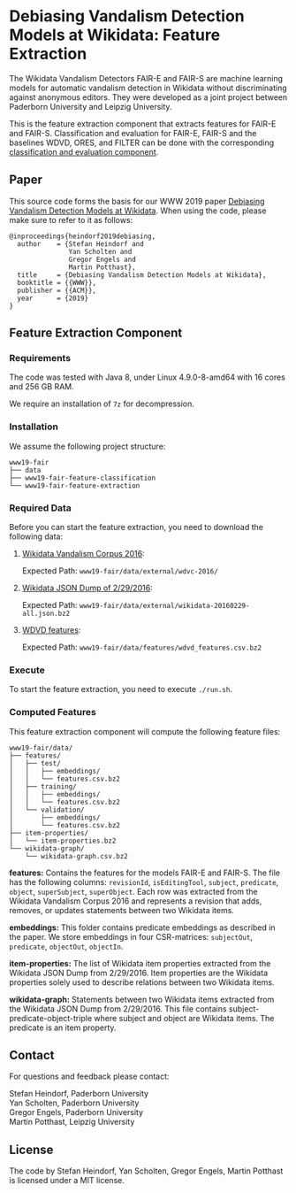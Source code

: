 Debiasing Vandalism Detection Models at Wikidata: Feature Extraction
===============================================================================

The Wikidata Vandalism Detectors FAIR-E and FAIR-S are machine learning models for automatic vandalism detection in Wikidata without discriminating against anonymous editors. They were developed as a joint project between Paderborn University and Leipzig University.

This is the feature extraction component that extracts features for FAIR-E and FAIR-S. Classification and evaluation for FAIR-E, FAIR-S and the baselines WDVD, ORES, and FILTER can be done with the corresponding [classification and evaluation component](https://github.com/heindorf/www19-fair-feature-classification).

Paper
-----

This source code forms the basis for our WWW 2019 paper [Debiasing Vandalism Detection Models at Wikidata](https://doi.org/10.1145/3308558.3313507). When using the code, please make sure to refer to it as follows:

```TeX
@inproceedings{heindorf2019debiasing,
  author    = {Stefan Heindorf and
               Yan Scholten and
               Gregor Engels and
               Martin Potthast},
  title     = {Debiasing Vandalism Detection Models at Wikidata},
  booktitle = {{WWW}},
  publisher = {{ACM}},
  year      = {2019}
}
```

Feature Extraction Component
---------------------------------------

### Requirements

The code was tested with Java 8, under Linux 4.9.0-8-amd64 with 16 cores and 256 GB RAM.

We require an installation of `7z` for decompression.

### Installation

We assume the following project structure:
```
www19-fair
├── data
├── www19-fair-feature-classification
└── www19-fair-feature-extraction
```

### Required Data

Before you can start the feature extraction, you need to download the following data:

1. [Wikidata Vandalism Corpus 2016](https://www.wsdm-cup-2017.org/vandalism-detection.html#corpus-wdvc-16):

	Expected Path: `www19-fair/data/external/wdvc-2016/`

2. [Wikidata JSON Dump of 2/29/2016](https://archive.org/download/wikidata-json-20160229/wikidata-20160229-all.json.gz):

	Expected Path: `www19-fair/data/external/wikidata-20160229-all.json.bz2`

3. [WDVD features](https://groups.uni-paderborn.de/wdqa/www19-fair/data/features/):

	Expected Path: `www19-fair/data/features/wdvd_features.csv.bz2`

### Execute 

To start the feature extraction, you need to execute `./run.sh`.

### Computed Features

This feature extraction component will compute the following feature files: 

```
www19-fair/data/
├── features/
│   ├── test/
│   │   ├── embeddings/
│   │   └── features.csv.bz2
│   ├── training/
│   │   ├── embeddings/
│   │   └── features.csv.bz2
│   └── validation/
│       ├── embeddings/
│       └── features.csv.bz2
├── item-properties/
│   └── item-properties.bz2
└── wikidata-graph/
    └── wikidata-graph.csv.bz2
```

**features:** Contains the features for the models FAIR-E and FAIR-S. The file has the following columns: 
`revisionId`, `isEditingTool`, `subject`, `predicate`, `object`, `superSubject`, `superObject`.
Each row was extracted from the Wikidata Vandalism Corpus 2016 and represents a revision that adds, removes, or updates
statements between two Wikidata items.

**embeddings:** This folder contains predicate embeddings as described in the paper. 
We store embeddings in four CSR-matrices: `subjectOut`, `predicate`, `objectOut`, `objectIn`.

**item-properties:** The list of Wikidata item properties extracted from the Wikidata JSON Dump from 2/29/2016. 
Item properties are the Wikidata properties solely used to describe relations between two Wikidata items.

**wikidata-graph:** Statements between two Wikidata items extracted from the Wikidata JSON Dump from 2/29/2016. 
This file contains subject-predicate-object-triple where subject and object are Wikidata items. 
The predicate is an item property.

Contact
-------

For questions and feedback please contact:

Stefan Heindorf, Paderborn University  
Yan Scholten, Paderborn University  
Gregor Engels, Paderborn University  
Martin Potthast, Leipzig University  

License
-------

The code by Stefan Heindorf, Yan Scholten, Gregor Engels, Martin Potthast is licensed under a MIT license.
